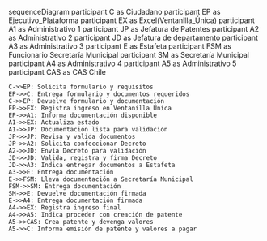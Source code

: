sequenceDiagram
    participant C as Ciudadano
    participant EP as Ejecutivo_Plataforma
    participant EX as Excel(Ventanilla_Única)
    participant A1 as Administrativo 1
    participant JP as Jefatura de Patentes
    participant A2 as Administrativo 2
    participant JD as Jefatura de departamento
    participant A3 as Administrativo 3
    participant E as Estafeta
    participant FSM as Funcionario Secretaría Municipal
    participant SM as Secretaría Municipal
    participant A4 as Administrativo 4
    participant A5 as Administrativo 5
    participant CAS as CAS Chile

    C->>EP: Solicita formulario y requisitos
    EP->>C: Entrega formulario y documentos requeridos
    C->>EP: Devuelve formulario y documentación
    EP->>EX: Registra ingreso en Ventanilla Única
    EP->>A1: Informa documentación disponible
    A1->>EX: Actualiza estado
    A1->>JP: Documentación lista para validación
    JP->>JP: Revisa y valida documentos
    JP->>A2: Solicita confeccionar Decreto
    A2->>JD: Envía Decreto para validación
    JD->>JD: Valida, registra y firma Decreto
    JD->>A3: Indica entregar documentos a Estafeta
    A3->>E: Entrega documentación
    E->>FSM: Lleva documentación a Secretaría Municipal
    FSM->>SM: Entrega documentación
    SM->>E: Devuelve documentación firmada
    E->>A4: Entrega documentación firmada
    A4->>EX: Registra ingreso final
    A4->>A5: Indica proceder con creación de patente
    A5->>CAS: Crea patente y devenga valores
    A5->>C: Informa emisión de patente y valores a pagar
